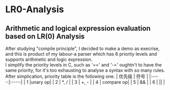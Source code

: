 # LR0-Analysis
## Arithmetic and logical expression evaluation based on LR(0) Analysis
  After studying "compile principle", I decided to make a demo as execrise, and this is product of my labour-a parser which has 6 priority
levels and supports arithmetic and logic expression.<br>
  I simplify the priority levels in C, such as '==' and '-=' oughtn't to have the same priority, for it's too exhausting to analyse a syntax
 with so many rules. After simplication, priority table is the following one.
 | 优先级 | 符号 |
 |:----:|:----:|
 |  1  |unary op|
 |  2  | *, / |
 |  3  | +, - |
 |  4  | compare op|
 |  5  |  &&  |
 |  6  | \|\| |
